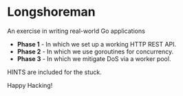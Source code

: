 Longshoreman
============

An exercise in writing real-world Go applications


- **Phase 1** - In which we set up a working HTTP REST API.
- **Phase 2** - In which we use goroutines for concurrency.
- **Phase 3** - In which we mitigate DoS via a worker pool.

HINTS are included for the stuck.

Happy Hacking!
